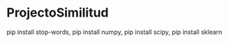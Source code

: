 # ProjectoSimilitud
pip install stop-words,
pip install numpy,
pip install scipy,
pip install sklearn
